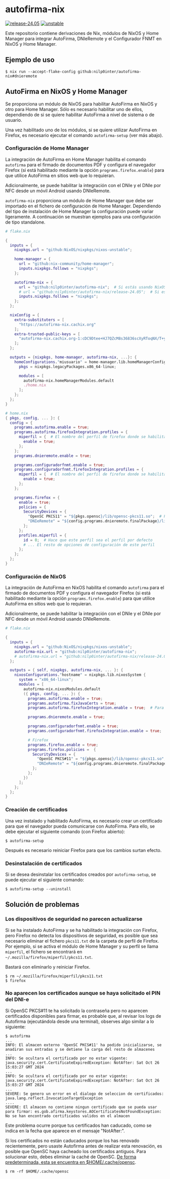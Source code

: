 # autofirma-nix

[![release-24.05](https://github.com/nilp0inter/autofirma-nix/actions/workflows/build-and-cache-24-05-on-schedule.yml/badge.svg)](https://github.com/nilp0inter/autofirma-nix/actions/workflows/build-and-cache-24-05-on-schedule.yml)
[![unstable](https://github.com/nilp0inter/autofirma-nix/actions/workflows/build-and-cache-unstable-on-schedule.yml/badge.svg)](https://github.com/nilp0inter/autofirma-nix/actions/workflows/build-and-cache-unstable-on-schedule.yml)

Este repositorio contiene derivaciones de Nix, módulos de NixOS y Home Manager
para integrar AutoFirma, DNIeRemote y el Configurador FNMT en NixOS y Home
Manager.


## Ejemplo de uso
```console
$ nix run --accept-flake-config github:nilp0inter/autofirma-nix#dnieremote
```

## AutoFirma en NixOS y Home Manager

Se proporciona un módulo de NixOS para habilitar AutoFirma en NixOS y otro para
Home Manager. Sólo es necesario habilitar uno de ellos, dependiendo de si se
quiere habilitar AutoFirma a nivel de sistema o de usuario.

Una vez habilitado uno de los módulos, si se quiere utilizar AutoFirma en
Firefox, es necesario ejecutar el comando `autofirma-setup` (ver más abajo).


### Configuración de Home Manager

La integración de AutoFirma en Home Manager habilita el comando `autofirma` para
el firmado de documentos PDF y configura el navegador Firefox (si está habilitado
mediante la opción `programs.firefox.enable`) para que utilice AutoFirma en
sitios web que lo requieran.

Adicionalmente, se puede habilitar la integración con el DNIe y el DNIe por NFC
desde un móvil Android usando DNIeRemote.

`autofirma-nix` proporciona un módulo de Home Manager que debe ser importado en
el fichero de configuración de Home Manager.  Dependiendo del tipo de
instalación de Home Manager la configuración puede variar ligeramente.  A
continuación se muestran ejemplos para una configuración de tipo standalone.

```nix
# flake.nix

{
  inputs = {
    nixpkgs.url = "github:NixOS/nixpkgs/nixos-unstable";

    home-manager = {
      url = "github:nix-community/home-manager";
      inputs.nixpkgs.follows = "nixpkgs";
    };

    autofirma-nix = {
      url = "github:nilp0inter/autofirma-nix";  # Si estás usando NixOS unstable
      # url = "github:nilp0inter/autofirma-nix/release-24.05";  # Si estás usando NixOS 24.05
      inputs.nixpkgs.follows = "nixpkgs";
    };
  };

  nixConfig = {
    extra-substituters = [
      "https://autofirma-nix.cachix.org"
    ];
    extra-trusted-public-keys = [
      "autofirma-nix.cachix.org-1:cDC9Dtee+HJ7QZcM8s36836scXyRToqNX/T+yvjiI0E="
    ];
  };

  outputs = {nixpkgs, home-manager, autofirma-nix, ...}: {
    homeConfigurations."miusuario" = home-manager.lib.homeManagerConfiguration {
      pkgs = nixpkgs.legacyPackages.x86_64-linux;

      modules = [
        autofirma-nix.homeManagerModules.default
        ./home.nix
      ];
    };
  };
}
```

```nix
# home.nix
{ pkgs, config, ... }: {
  config = {
    programs.autofirma.enable = true;
    programs.autofirma.firefoxIntegration.profiles = {
      miperfil = {  # El nombre del perfil de firefox donde se habilitará AutoFirma
        enable = true;
      };
    };
    programs.dnieremote.enable = true;

    programs.configuradorfnmt.enable = true;
    programs.configuradorfnmt.firefoxIntegration.profiles = {
      miperfil = {  # El nombre del perfil de firefox donde se habilitará el Configurador FNMT
        enable = true;
      };
    };

    programs.firefox = {
      enable = true;
      policies = {
        SecurityDevices = {
          "OpenSC PKCS11" = "${pkgs.opensc}/lib/opensc-pkcs11.so";  # Para poder utilizar el DNIe, y otras tarjetas inteligentes
          "DNIeRemote" = "${config.programs.dnieremote.finalPackage}/lib/libdnieremotepkcs11.so";  # Para poder utilizar el DNIe por NFC desde un móvil Android
        };
      };
      profiles.miperfil = {
        id = 0;  # Hace que este perfil sea el perfil por defecto
        # ... El resto de opciones de configuración de este perfil
      };
    };
  };
}
```

### Configuración de NixOS

La integración de AutoFirma en NixOS habilita el comando `autofirma` para el
firmado de documentos PDF y configura el navegador Firefox (si está habilitado
mediante la opción `programs.firefox.enable`) para que utilice AutoFirma en
sitios web que lo requieran.

Adicionalmente, se puede habilitar la integración con el DNIe y el DNIe por NFC
desde un móvil Android usando DNIeRemote.


```nix
# flake.nix

{
  inputs = {
    nixpkgs.url = "github:NixOS/nixpkgs/nixos-unstable";
    autofirma-nix.url = "github:nilp0inter/autofirma-nix";
    # autofirma-nix.url = "github:nilp0inter/autofirma-nix/release-24.05";  # Si estás usando NixOS 24.05
  };

  outputs = { self, nixpkgs, autofirma-nix, ... }: {
    nixosConfigurations."hostname" = nixpkgs.lib.nixosSystem {
      system = "x86_64-linux";
      modules = [
        autofirma-nix.nixosModules.default
        ({ pkgs, config, ... }: {
          programs.autofirma.enable = true;
          programs.autofirma.fixJavaCerts = true;
          programs.autofirma.firefoxIntegration.enable = true;  # Para que Firefox utilice AutoFirma

          programs.dnieremote.enable = true;

          programs.configuradorfnmt.enable = true;
          programs.configuradorfnmt.firefoxIntegration.enable = true;  # Para que Firefox utilice el Configurador FNMT

          # Firefox
          programs.firefox.enable = true;
          programs.firefox.policies =  {
            SecurityDevices = {
              "OpenSC PKCS#11" = "${pkgs.opensc}/lib/opensc-pkcs11.so";  # Para poder utilizar el DNIe, y otras tarjetas inteligentes
              "DNIeRemote" = "${config.programs.dnieremote.finalPackage}/lib/libdnieremotepkcs11.so";  # Para poder utilizar el DNIe por NFC desde un móvil Android
            };
          };
        })
      ];
    };
  };
}
```

### Creación de certificados

Una vez instalado y habilitado AutoFirma, es necesario crear un certificado
para que el navegador pueda comunicarse con AutoFirma. Para ello, se debe ejecutar
el siguiente comando (con Firefox abierto):

```
$ autofirma-setup
```

Después es necesario reiniciar Firefox para que los cambios surtan efecto.

### Desinstalación de certificados

Si se desea desinstalar los certificados creados por `autofirma-setup`, se puede
ejecutar el siguiente comando:

```
$ autofirma-setup --uninstall
```

## Solución de problemas

### Los dispositivos de seguridad no parecen actualizarse

Si se ha instalado AutoFirma y se ha habilitado la integración con Firefox, pero
Firefox no detecta los dispositivos de seguridad, es posible que sea necesario
eliminar el fichero `pkcs11.txt` de la carpeta de perfil de Firefox. Por ejemplo,
si se activa el módulo de Home Manager y su perfil se llama `miperfil`, el fichero
se encontrará en `~/.mozilla/firefox/miperfil/pkcs11.txt`.

Bastará con eliminarlo y reiniciar Firefox.

```console
$ rm ~/.mozilla/firefox/miperfil/pkcs11.txt
$ firefox
```

### No aparecen los certificados aunque se haya solicitado el PIN del DNI-e
Si OpenSC PKCS#11 te ha solicitado la contraseña pero no aparecen certificados disponibles para firmar, es probable que, al revisar los logs de Autofirma (ejecutándola desde una terminal), observes algo similar a lo siguiente:

```console
$ autofirma
...
INFO: El almacen externo 'OpenSC PKCS#11' ha podido inicializarse, se anadiran sus entradas y se detiene la carga del resto de almacenes
...
INFO: Se ocultara el certificado por no estar vigente: java.security.cert.CertificateExpiredException: NotAfter: Sat Oct 26 15:03:27 GMT 2024
...
INFO: Se ocultara el certificado por no estar vigente: java.security.cert.CertificateExpiredException: NotAfter: Sat Oct 26 15:03:27 GMT 2024
...
SEVERE: Se genero un error en el dialogo de seleccion de certificados: java.lang.reflect.InvocationTargetException
....
SEVERE: El almacen no contiene ningun certificado que se pueda usar para firmar: es.gob.afirma.keystores.AOCertificatesNotFoundException: No se han encontrado certificados validos en el almacen

```
Este problema ocurre porque tus certificados han caducado, como se indica en la fecha que aparece en el mensaje "NotAfter:".

Si los certificados no están caducados porque los has renovado recientemente, pero usaste Autofirma antes de realizar esta renovación, es posible que OpenSC haya cacheado los certificados antiguos. Para solucionar esto, debes eliminar la caché de OpenSC. [De forma predeterminada, esta se encuentra en $HOME/.cache/opensc](https://github.com/OpenSC/OpenSC/wiki/Environment-variables).

```console
$ rm -rf $HOME/.cache/opensc
```
